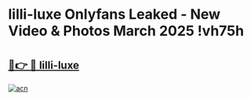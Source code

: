 # lilli-luxe Onlyfans Leaked - New Video & Photos March 2025 !vh75h

# <h2><a href="https://beg7tc.iuczelnia.edu.pl?title=lilli-luxe&ref=vh75h">🔗👉 🔴 lilli-luxe</a></h2>

[![acn](https://github.com/user-attachments/assets/0f9c940e-d8b0-45ae-aac7-cd30a18b3e1c)](https://beg7tc.iuczelnia.edu.pl?title=lilli-luxe&ref=vh75h)

